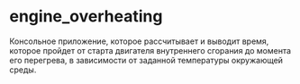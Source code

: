 # engine_overheating
Консольное приложение, которое рассчитывает и выводит время, которое пройдет от старта двигателя внутреннего сгорания до момента его перегрева, в зависимости от заданной температуры окружающей среды.
